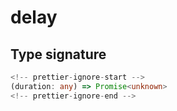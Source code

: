 # delay

## Type signature

```typescript
<!-- prettier-ignore-start -->
(duration: any) => Promise<unknown>
<!-- prettier-ignore-end -->
```
